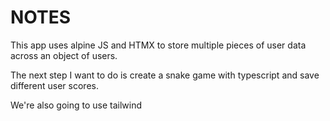 # NOTES

This app uses alpine JS and HTMX to store multiple pieces of user data across an object of users.

The next step I want to do is create a snake game with typescript and save different user scores.

We're also going to use tailwind
